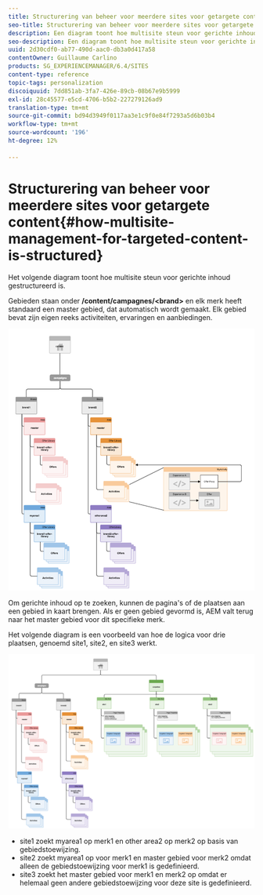 ```yaml
---
title: Structurering van beheer voor meerdere sites voor getargete content
seo-title: Structurering van beheer voor meerdere sites voor getargete content
description: Een diagram toont hoe multisite steun voor gerichte inhoud gestructureerd is
seo-description: Een diagram toont hoe multisite steun voor gerichte inhoud gestructureerd is
uuid: 2d30cdf0-ab77-490d-aac0-db3a0d417a58
contentOwner: Guillaume Carlino
products: SG_EXPERIENCEMANAGER/6.4/SITES
content-type: reference
topic-tags: personalization
discoiquuid: 7dd851ab-3fa7-426e-89cb-08b67e9b5999
exl-id: 28c45577-e5cd-4706-b5b2-227279126ad9
translation-type: tm+mt
source-git-commit: bd94d3949f0117aa3e1c9f0e84f7293a5d6b03b4
workflow-type: tm+mt
source-wordcount: '196'
ht-degree: 12%

---
```


# Structurering van beheer voor meerdere sites voor getargete content{#how-multisite-management-for-targeted-content-is-structured}

Het volgende diagram toont hoe multisite steun voor gerichte inhoud gestructureerd is.

Gebieden staan onder **/content/campagnes/&lt;brand>** en elk merk heeft standaard een master gebied, dat automatisch wordt gemaakt. Elk gebied bevat zijn eigen reeks activiteiten, ervaringen en aanbiedingen.

![chlimage_1-268](assets/chlimage_1-268.png)

Om gerichte inhoud op te zoeken, kunnen de pagina&#39;s of de plaatsen aan een gebied in kaart brengen. Als er geen gebied gevormd is, AEM valt terug naar het master gebied voor dit specifieke merk.

Het volgende diagram is een voorbeeld van hoe de logica voor drie plaatsen, genoemd site1, site2, en site3 werkt.

![chlimage_1-269](assets/chlimage_1-269.png)

* site1 zoekt myarea1 op merk1 en other area2 op merk2 op basis van gebiedstoewijzing.
* site2 zoekt myarea1 op voor merk1 en master gebied voor merk2 omdat alleen de gebiedstoewijzing voor merk1 is gedefinieerd.
* site3 zoekt het master gebied voor merk1 en merk2 op omdat er helemaal geen andere gebiedstoewijzing voor deze site is gedefinieerd.
